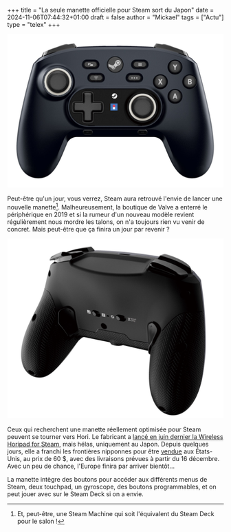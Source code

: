 +++
title = "La seule manette officielle pour Steam sort du Japon"
date = 2024-11-06T07:44:32+01:00
draft = false
author = "Mickael"
tags = ["Actu"]
type = "telex"
+++

![Wireless Horipad](hori-manette-steam.jpg "")

Peut-être qu'un jour, vous verrez, Steam aura retrouvé l'envie de lancer une nouvelle manette[^1]. Malheureusement, la boutique de Valve a enterré le périphérique en 2019 et si la rumeur d'un nouveau modèle revient régulièrement nous mordre les talons, on n'a toujours rien vu venir de concret. Mais peut-être que ça finira un jour par revenir ?

![Wireless Horipad](hori-manette-steam-2.jpg "")

Ceux qui recherchent une manette réellement optimisée pour Steam peuvent se tourner vers Hori. Le fabricant a [lancé en juin dernier la Wireless Horipad for Steam](https://nostick.fr/articles/2024/juin/2906-backlog-semaine-epic-mickey-emulation-ps3-palworld/#une-manette-officielle-pour-steam-mais-pas-chez-valve), mais hélas, uniquement au Japon. Depuis quelques jours, elle a franchi les frontières nipponnes pour être [vendue](https://stores.horiusa.com/hpc-055U) aux États-Unis, au prix de 60 $, avec des livraisons prévues à partir du 16 décembre. Avec un peu de chance, l'Europe finira par arriver bientôt…

La manette intègre des boutons pour accéder aux différents menus de Steam, deux touchpad, un gyroscope, des boutons programmables, et on peut jouer avec sur le Steam Deck si on a envie.

[^1]: Et, peut-être, une Steam Machine qui soit l'équivalent du Steam Deck pour le salon !